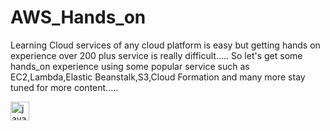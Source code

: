 # AWS_Hands_on
Learning Cloud services of any cloud platform is easy but getting hands on experience over 200 plus service is really difficult.....
So let's get some hands_on experience using some popular service such as EC2,Lambda,Elastic Beanstalk,S3,Cloud Formation and many more stay tuned for more content.....

<img src="https://cdn.jsdelivr.net/gh/devicons/devicon/icons/javascript/javascript-original.svg" height="30" alt="javascript logo"  />
  <img width="12" />
